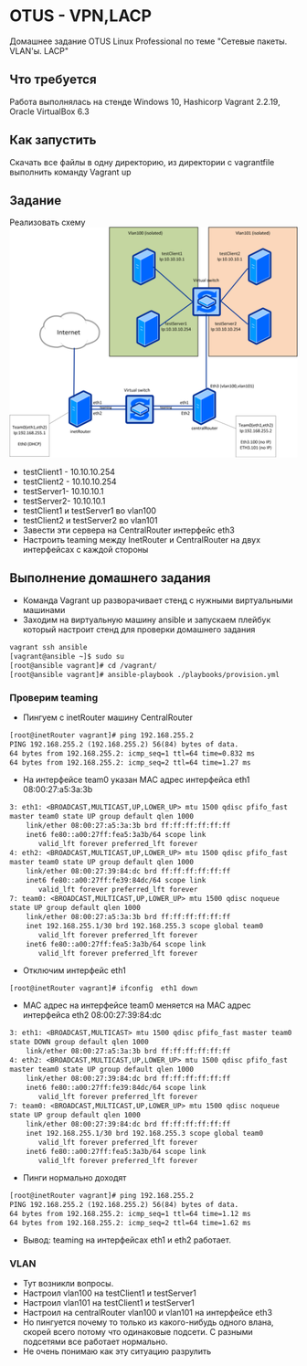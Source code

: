 # OTUS - VPN,LACP
Домашнее задание OTUS Linux Professional по теме "Сетевые пакеты. VLAN'ы. LACP"

## Что требуется
Работа выполнялась на стенде Windows 10, Hashicorp Vagrant 2.2.19, Oracle VirtualBox 6.3

## Как запустить
Скачать все файлы в одну директорию, из директории с vagrantfile выполнить команду Vagrant up

## Задание
Реализовать схему
![Схема](https://github.com/gardvor/Otus-Linux/blob/main/Otus-VLAN/network23-1801-024140.png)
* testClient1 - 10.10.10.254
* testClient2 - 10.10.10.254
* testServer1- 10.10.10.1
* testServer2- 10.10.10.1
* testClient1 и testServer1 во vlan100
* testClient2 и testServer2 во vlan101
* Завести эти сервера на CentralRouter интерфейс eth3
* Настроить teaming между InetRouter и CentralRouter на двух интерфейсах с каждой стороны

## Выполнение домашнего задания
* Команда Vagrant up разворачивает стенд с нужными виртуальными машинами
* Заходим на виртуальную машину ansible и запускаем плейбук который настроит стенд для проверки домашнего задания

```
vagrant ssh ansible
[vagrant@ansible ~]$ sudo su
[root@ansible vagrant]# cd /vagrant/
[root@ansible vagrant]# ansible-playbook ./playbooks/provision.yml 
```
### Проверим teaming
* Пингуем с inetRouter машину CentralRouter
```
[root@inetRouter vagrant]# ping 192.168.255.2
PING 192.168.255.2 (192.168.255.2) 56(84) bytes of data.    
64 bytes from 192.168.255.2: icmp_seq=1 ttl=64 time=0.832 ms
64 bytes from 192.168.255.2: icmp_seq=2 ttl=64 time=1.27 ms
```
* На интерфейсе team0 указан MAC адрес интерфейса eth1 08:00:27:a5:3a:3b
```
3: eth1: <BROADCAST,MULTICAST,UP,LOWER_UP> mtu 1500 qdisc pfifo_fast master team0 state UP group default qlen 1000
    link/ether 08:00:27:a5:3a:3b brd ff:ff:ff:ff:ff:ff
    inet6 fe80::a00:27ff:fea5:3a3b/64 scope link
       valid_lft forever preferred_lft forever
4: eth2: <BROADCAST,MULTICAST,UP,LOWER_UP> mtu 1500 qdisc pfifo_fast master team0 state UP group default qlen 1000
    link/ether 08:00:27:39:84:dc brd ff:ff:ff:ff:ff:ff
    inet6 fe80::a00:27ff:fe39:84dc/64 scope link
       valid_lft forever preferred_lft forever
7: team0: <BROADCAST,MULTICAST,UP,LOWER_UP> mtu 1500 qdisc noqueue state UP group default qlen 1000
    link/ether 08:00:27:a5:3a:3b brd ff:ff:ff:ff:ff:ff
    inet 192.168.255.1/30 brd 192.168.255.3 scope global team0
       valid_lft forever preferred_lft forever
    inet6 fe80::a00:27ff:fea5:3a3b/64 scope link
       valid_lft forever preferred_lft forever
 ```
 * Отключим интерфейс eth1
 ```
 [root@inetRouter vagrant]# ifconfig  eth1 down
 ```
* MAC адрес на интерфейсе team0 меняется на MAC адрес интерфейса eth2 08:00:27:39:84:dc
```
3: eth1: <BROADCAST,MULTICAST> mtu 1500 qdisc pfifo_fast master team0 state DOWN group default qlen 1000
    link/ether 08:00:27:a5:3a:3b brd ff:ff:ff:ff:ff:ff
4: eth2: <BROADCAST,MULTICAST,UP,LOWER_UP> mtu 1500 qdisc pfifo_fast master team0 state UP group default qlen 1000
    link/ether 08:00:27:39:84:dc brd ff:ff:ff:ff:ff:ff
    inet6 fe80::a00:27ff:fe39:84dc/64 scope link
       valid_lft forever preferred_lft forever
7: team0: <BROADCAST,MULTICAST,UP,LOWER_UP> mtu 1500 qdisc noqueue state UP group default qlen 1000
    link/ether 08:00:27:39:84:dc brd ff:ff:ff:ff:ff:ff
    inet 192.168.255.1/30 brd 192.168.255.3 scope global team0
       valid_lft forever preferred_lft forever
    inet6 fe80::a00:27ff:fea5:3a3b/64 scope link
       valid_lft forever preferred_lft forever
 ```
 * Пинги нормально доходят
```
[root@inetRouter vagrant]# ping 192.168.255.2
PING 192.168.255.2 (192.168.255.2) 56(84) bytes of data.
64 bytes from 192.168.255.2: icmp_seq=1 ttl=64 time=1.12 ms
64 bytes from 192.168.255.2: icmp_seq=2 ttl=64 time=1.62 ms
```
* Вывод: teaming на интерфейсах eth1 и eth2 работает.

### VLAN
* Тут возникли вопросы. 
* Настроил vlan100 на testClient1 и testServer1
* Настроил vlan101 на testClient1 и testServer1
* Настроил на centralRouter vlan100 и vlan101 на интерфейсе eth3
* Но пингуется почему то только из какого-нибудь одного влана, скорей всего потому что одинаковые подсети. С разными подсетями все работает нормально.
* Не очень понимаю как эту ситуацию разрулить 

